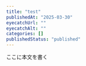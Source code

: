 ```yaml
---
title: "test"
publishedAt: "2025-03-30"
eyecatchUrl: ""
eyecatchAlt: ""
categories: []
publishedStatus: "published"
---
```


ここに本文を書く
